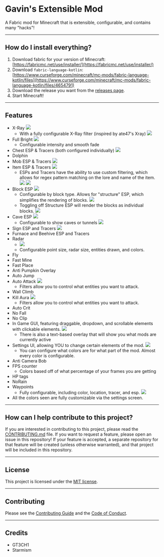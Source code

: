 # Gavin's Extensible Mod
A Fabric mod for Minecraft that is extensible, configurable, and contains many "hacks"!

---

## How do I install everything?

1. Download fabric for your version of
   Minecraft: [https://fabricmc.net/use/installer/](https://fabricmc.net/use/installer/)
2. Download
   `fabric-language-kotlin`: [https://www.curseforge.com/minecraft/mc-mods/fabric-language-kotlin/files](https://www.curseforge.com/minecraft/mc-mods/fabric-language-kotlin/files/4654791)
3. Download the release you want from the [releases page](https://github.com/gavinsmod/gavinsextensiblemod/releases).
4. Start Minecraft!

---

## Features

- X-Ray
  ![](src/main/resources/assets/gavinsmod/screenshots/xray.png)
    - With a fully configurable X-Ray filter (inspired by ate47's Xray)
      ![](src/main/resources/assets/gavinsmod/screenshots/xray-menu.png)
- Full Bright
  ![](src/main/resources/assets/gavinsmod/screenshots/fullbright.png)
    - Configurable intensity and smooth fade
- Chest ESP & Tracers (both configured individually)
  ![](src/main/resources/assets/gavinsmod/screenshots/chests.png)
- Dolphin
- Mob ESP & Tracers
  ![](src/main/resources/assets/gavinsmod/screenshots/mobs.png)
- Item ESP & Tracers
  ![](src/main/resources/assets/gavinsmod/screenshots/items.png)
    - ESPs and Tracers have the ability to use custom filtering, which allows for regex pattern matching on the lore and
      name of the item.
      ![](src/main/resources/assets/gavinsmod/screenshots/item_esp_filter_list.png)
      ![](src/main/resources/assets/gavinsmod/screenshots/item_filter.png)
- Block ESP
  ![](src/main/resources/assets/gavinsmod/screenshots/blockesp_list.png)
    - Configurable by block type. Allows for "structure" ESP, which simplifies the rendering of blocks.
      ![](src/main/resources/assets/gavinsmod/screenshots/blockesp_structure.png)
    - Toggling off Structure ESP will render the blocks as individual blocks.
      ![](src/main/resources/assets/gavinsmod/screenshots/blockesp.png)
- Cave ESP
  ![](src/main/resources/assets/gavinsmod/screenshots/caveesp_caves.png)
    - Configurable to show caves or tunnels
      ![](src/main/resources/assets/gavinsmod/screenshots/caveesp_tunnels.png)
- Sign ESP and Tracers
  ![](src/main/resources/assets/gavinsmod/screenshots/signesp.png)
- Furnace and Beehive ESP and Tracers
- Radar
    - ![](src/main/resources/assets/gavinsmod/screenshots/radar.png)
    - Configurable point size, radar size, entities drawn, and colors.
- Fly
- Fast Mine
- Fast Place
- Anti Pumpkin Overlay
- Auto Jump
- Auto Attack
  ![](src/main/resources/assets/gavinsmod/screenshots/autoattack.png)
    - Filters allow you to control what entities you want to attack.
- Wall Climb
- Kill Aura
  ![](src/main/resources/assets/gavinsmod/screenshots/killaura.png)
    - Filters allow you to control what entities you want to attack.
- Auto Crit
- No Fall
- No Clip
- In Game GUI, featuring draggable, dropdown, and scrollable elements with clickable elements.
  ![](src/main/resources/assets/gavinsmod/screenshots/gui.png)
    - There is also a text-based overlay that will show you what mods are currently active
- Settings UI, allowing YOU to change certain elements of the mod.
  ![](src/main/resources/assets/gavinsmod/screenshots/settings.png)
    - You can configure what colors are for what part of the mod. Almost every color is configurable.
- Anti Camera Bob
- FPS counter
    - Colors based off of what percentage of your frames you are getting
- HP tags
- NoRain
- Waypoints
    - Fully configurable, including color, location, tracer, and esp.
      ![](src/main/resources/assets/gavinsmod/screenshots/waypoint.png)
- All the colors seen are fully customizable via the settings screen.

---

## How can I help contribute to this project?

If you are interested in contributing to this project, please read the [CONTRIBUTING.md](CONTRIBUTING.md) file.
If you want to request a feature, please open an issue in this repository! If your feature is accepted,
a separate repository for that feature will be created (unless otherwise warranted), and that project will be included
in this repository.

---

## License

This project is licensed under the [MIT license](LICENSE).

---

## Contributing

Please see the [Contributing Guide](CONTRIBUTING.md) and the [Code of Conduct](CODE_OF_CONDUCT.md).

---

## Credits

- GT3CH1
- Starmism
